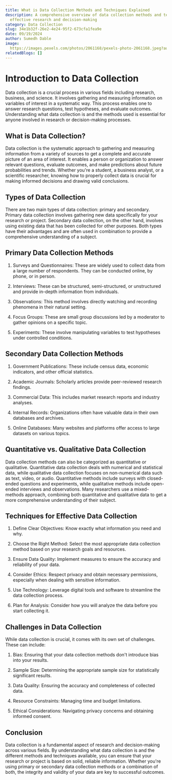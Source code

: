```yaml
---
title: What is Data Collection Methods and Techniques Explained
description: A comprehensive overview of data collection methods and techniques for
  effective research and decision-making
category: Data Collection
slug: 34e1b32f-26e2-4e24-95f2-673cfa1fea9e
date: 09/19/2024
author: Sumedh Dable
image: 
  https://images.pexels.com/photos/2061168/pexels-photo-2061168.jpeg?auto=compress&cs=tinysrgb&w=600
relatedBlogs: []
---
```


# Introduction to Data Collection

Data collection is a crucial process in various fields including research, business, and science. It involves gathering and measuring information on variables of interest in a systematic way. This process enables one to answer research questions, test hypotheses, and evaluate outcomes. Understanding what data collection is and the methods used is essential for anyone involved in research or decision-making processes.

## What is Data Collection?

Data collection is the systematic approach to gathering and measuring information from a variety of sources to get a complete and accurate picture of an area of interest. It enables a person or organization to answer relevant questions, evaluate outcomes, and make predictions about future probabilities and trends. Whether you're a student, a business analyst, or a scientific researcher, knowing how to properly collect data is crucial for making informed decisions and drawing valid conclusions.

## Types of Data Collection

There are two main types of data collection: primary and secondary. Primary data collection involves gathering new data specifically for your research or project. Secondary data collection, on the other hand, involves using existing data that has been collected for other purposes. Both types have their advantages and are often used in combination to provide a comprehensive understanding of a subject.

## Primary Data Collection Methods

1. Surveys and Questionnaires: These are widely used to collect data from a large number of respondents. They can be conducted online, by phone, or in person.

2. Interviews: These can be structured, semi-structured, or unstructured and provide in-depth information from individuals.

3. Observations: This method involves directly watching and recording phenomena in their natural setting.

4. Focus Groups: These are small group discussions led by a moderator to gather opinions on a specific topic.

5. Experiments: These involve manipulating variables to test hypotheses under controlled conditions.

## Secondary Data Collection Methods

1. Government Publications: These include census data, economic indicators, and other official statistics.

2. Academic Journals: Scholarly articles provide peer-reviewed research findings.

3. Commercial Data: This includes market research reports and industry analyses.

4. Internal Records: Organizations often have valuable data in their own databases and archives.

5. Online Databases: Many websites and platforms offer access to large datasets on various topics.

## Quantitative vs. Qualitative Data Collection

Data collection methods can also be categorized as quantitative or qualitative. Quantitative data collection deals with numerical and statistical data, while qualitative data collection focuses on non-numerical data such as text, video, or audio. Quantitative methods include surveys with closed-ended questions and experiments, while qualitative methods include open-ended interviews and observations. Many researchers use a mixed-methods approach, combining both quantitative and qualitative data to get a more comprehensive understanding of their subject.

## Techniques for Effective Data Collection

1. Define Clear Objectives: Know exactly what information you need and why.

2. Choose the Right Method: Select the most appropriate data collection method based on your research goals and resources.

3. Ensure Data Quality: Implement measures to ensure the accuracy and reliability of your data.

4. Consider Ethics: Respect privacy and obtain necessary permissions, especially when dealing with sensitive information.

5. Use Technology: Leverage digital tools and software to streamline the data collection process.

6. Plan for Analysis: Consider how you will analyze the data before you start collecting it.

## Challenges in Data Collection

While data collection is crucial, it comes with its own set of challenges. These can include:

1. Bias: Ensuring that your data collection methods don't introduce bias into your results.

2. Sample Size: Determining the appropriate sample size for statistically significant results.

3. Data Quality: Ensuring the accuracy and completeness of collected data.

4. Resource Constraints: Managing time and budget limitations.

5. Ethical Considerations: Navigating privacy concerns and obtaining informed consent.

## Conclusion

Data collection is a fundamental aspect of research and decision-making across various fields. By understanding what data collection is and the different methods and techniques available, you can ensure that your research or project is based on solid, reliable information. Whether you're using primary or secondary data collection methods or a combination of both, the integrity and validity of your data are key to successful outcomes.